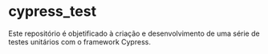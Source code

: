 # cypress_test

Este repositório é objetificado à criação e desenvolvimento de uma série de testes unitários com o framework Cypress.
